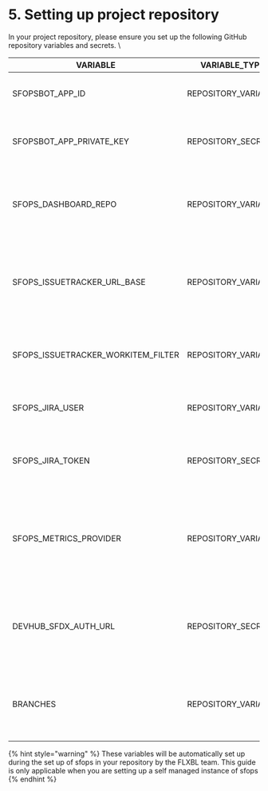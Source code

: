 # 5. Setting up  project repository

In your project repository, please ensure you set up the following GitHub repository variables and secrets.  \


<table><thead><tr><th width="137">VARIABLE</th><th>VARIABLE_TYPE</th><th>VALUE_TYPE</th><th>EXAMPLE</th><th>Comments</th></tr></thead><tbody><tr><td>SFOPSBOT_APP_ID</td><td>REPOSITORY_VARIABLE</td><td>STRING</td><td>418222</td><td>The id of the GitHub created in<a href="github-app.md"> step 2</a></td></tr><tr><td>SFOPSBOT_APP_PRIVATE_KEY</td><td>REPOSITORY_SECRET</td><td>STRING</td><td>&#x3C;private_key></td><td>The private key of the GitHub created in <a href="github-app.md">step 2</a></td></tr><tr><td>SFOPS_DASHBOARD_REPO</td><td>REPOSITORY_VARIABLE</td><td>STRING</td><td>&#x3C;your-org-name>/&#x3C;dashboard-repo></td><td>The dev central repository associated with this project repository</td></tr><tr><td>SFOPS_ISSUETRACKER_URL_BASE</td><td>REPOSITORY_VARIABLE</td><td>STRING</td><td>https://&#x3C;jira_ur></td><td>The Jira URL where the work items should be connected within this repository</td></tr><tr><td>SFOPS_ISSUETRACKER_WORKITEM_FILTER</td><td>REPOSITORY_VARIABLE</td><td>STRING</td><td>(FGK|FFK)-[0-9]{3,4}</td><td>The Issue URL regex string for connecting SFOPS with Jira</td></tr><tr><td>SFOPS_JIRA_USER</td><td>REPOSITORY_VARIABLE</td><td>STRING</td><td>username@jira.com</td><td>The username for the JIRA integration</td></tr><tr><td>SFOPS_JIRA_TOKEN</td><td>REPOSITORY_SECRET</td><td>STRING</td><td>&#x3C;jira_token></td><td>The Jira API token for integrating SFOPS to Jira</td></tr><tr><td>SFOPS_METRICS_PROVIDER</td><td>REPOSITORY_VARIABLE</td><td>STRING</td><td>datadog </td><td>The metric provider used by your project, It could be datadog, new relic or splunk</td></tr><tr><td>DEVHUB_SFDX_AUTH_URL</td><td>REPOSITORY_SECRET</td><td>STRING</td><td>&#x3C;force://>?</td><td>The SFDX Auth URL of your deployment service account in the production </td></tr><tr><td>BRANCHES</td><td>REPOSITORY_VARIABLE</td><td>ARRAY</td><td>[ "main" ]</td><td>The active trunk where the build and release should be associated</td></tr></tbody></table>



{% hint style="warning" %}
These variables will be automatically set up during the set up of sfops in your repository by the FLXBL team.  This guide is only applicable when you are setting up a self managed instance of sfops
{% endhint %}
